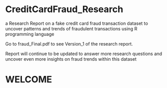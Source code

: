 # CreditCardFraud_Research
a Research Report on a fake credit card fraud transaction dataset to uncover patterns and trends of fraudulent transactions using R programming language

Go to fraud_Final.pdf to see Version_1 of the research report.

Report will continue to be updated to answer more research questions and uncover even more insights on fraud trends within this dataset

<!--
                      _-====-__-======-__-========-_____-============-__
                    _(                                                 _)
                 OO(                                                   )_
                0  (_                                                   _)
              o0     (_                                                _)
             o         '=-___-===-_____-========-___________-===-----'
           .o                                _________
          . ______          ______________  |         |      _____
        _()_||__|| ________ |            |  |_________|   __||___||__
       (         | |      | |            | __Y______00_| |_         _|
      /-OO----OO""="OO--OO"="OO--------OO"="OO-------OO"="OO-------OO"=P
     ######################################################################
    ########################################################################
   ##########################################################################
  ######                       ~ WELCOME TO MY ANALYTIC JOURNEY ~        #####
  ##########################################################################
 ########################################################################
-->

# WELCOME
